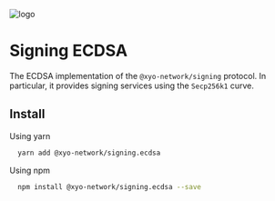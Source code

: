 [logo]: https://www.xy.company/img/home/logo_xy.png

![logo]

# Signing ECDSA

The ECDSA implementation of the `@xyo-network/signing` protocol. In particular, it provides signing services using the `Secp256k1` curve.

## Install

Using yarn

```sh
  yarn add @xyo-network/signing.ecdsa
```

Using npm

```sh
  npm install @xyo-network/signing.ecdsa --save
```